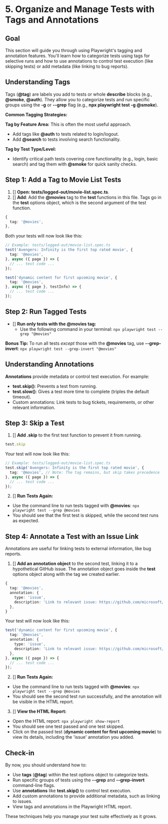 # 5. Organize and Manage Tests with Tags and Annotations

## Goal

This section will guide you through using Playwright's tagging and annotation features. You'll learn how to categorize tests using tags for selective runs and how to use annotations to control test execution (like skipping tests) or add metadata (like linking to bug reports).

## Understanding Tags

Tags (**@tag**) are labels you add to tests or whole **describe** blocks (e.g., **@smoke**, **@auth**). They allow you to categorize tests and run specific groups using the **-g** or **--grep** flag (e.g., **npx playwright test -g @smoke**).

**Common Tagging Strategies:**

**Tag by Feature Area:** This is often the most useful approach.
  * Add tags like **@auth** to tests related to login/logout.
  * Add **@search** to tests involving search functionality.
  
**Tag by Test Type/Level:**
  * Identify critical path tests covering core functionality (e.g., login, basic search) and tag them with **@smoke** for quick sanity checks.

## Step 1: Add a Tag to Movie List Tests

1. [] **Open:** **tests/logged-out/movie-list.spec.ts**.
2. [] **Add**: Add the **@movies** tag to the **test** functions in this file. Tags go in the **test** options object, which is the second argument of the test function.

```ts
{
  tag: '@movies',
},
```

Both your tests will now look like this:

```ts
// Example: tests/logged-out/movie-list.spec.ts
test('Avengers: Infinity is the first top rated movie', {
  tag: '@movies',
}, async ({ page }) => {
  // ... test code ...
});

test('dynamic content for first upcoming movie', {
  tag: '@movies',
}, async ({ page }, testInfo) => {
  // ... test code ...
});
```

## Step 2: Run Tagged Tests

- [] **Run only tests with the **@movies** tag:**
  * Use the following command in your terminal: `npx playwright test --grep "@movies"`

**Bonus Tip:** To run all tests *except* those with the **@movies** tag, use **--grep-invert**: `npx playwright test --grep-invert "@movies"`

## Understanding Annotations

**Annotations** provide metadata or control test execution. For example:
* **test.skip()**: Prevents a test from running.
* **test.slow()**: Gives a test more time to complete (triples the default timeout).
* Custom annotations: Link tests to bug tickets, requirements, or other relevant information.

## Step 3: Skip a Test

1. [] **Add .skip** to the first test function to prevent it from running.

```ts
test.skip
```
Your test will now look like this:

```ts
// Example: tests/logged-out/movie-list.spec.ts
test.skip('Avengers: Infinity is the first top rated movie', {
  tag: '@movies', // Note: The tag remains, but skip takes precedence
}, async ({ page }) => {
  // ... test code ...
});
```

2. [] **Run Tests Again:**
  * Use the command line to run tests tagged with **@movies**: `npx playwright test --grep @movies`
  * You should see that the first test is skipped, while the second test runs as expected.

## Step 4: Annotate a Test with an Issue Link

Annotations are useful for linking tests to external information, like bug reports.

1. [] **Add an annotation object** to the second test, linking it to a hypothetical GitHub issue. The annotation object goes inside the **test** options object along with the tag we created earlier.

```ts
{
  tag: '@movies',
  annotation: {
    type: 'issue',
    description: 'Link to relevant issue: https://github.com/microsoft/playwright/issues/23180',
  },
}
```
Your test will now look like this:

```ts
test('dynamic content for first upcoming movie', {
  tag: '@movies',
  annotation: {
    type: 'issue',
    description: 'Link to relevant issue: https://github.com/microsoft/playwright/issues/23180',
  },
}, async ({ page }) => {
  // ... test code ...
});
```

2. [] **Run Tests Again:**
  * Use the command line to run tests tagged with **@movies**: `npx playwright test --grep @movies`
  * You should see the second test run successfully, and the annotation will be visible in the HTML report.

3. [] **View the HTML Report:**
  * Open the HTML report: `npx playwright show-report`
  * You should see one test passed and one test skipped.
  * Click on the passed test (**dynamic content for first upcoming movie**) to view its details, including the 'issue' annotation you added.

## Check-in

By now, you should understand how to:
* Use **tags** (**@tag**) within the test options object to categorize tests.
* Run specific groups of tests using the **--grep** and **--grep-invert** command-line flags.
* Use **annotations** like **test.skip()** to control test execution.
* Add custom annotations to provide additional metadata, such as linking to issues.
* View tags and annotations in the Playwright HTML report.

These techniques help you manage your test suite effectively as it grows.
